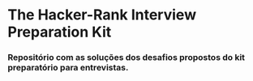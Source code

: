 # The Hacker-Rank Interview Preparation Kit

### Repositório com as soluções dos desafios propostos do kit preparatório para entrevistas.
